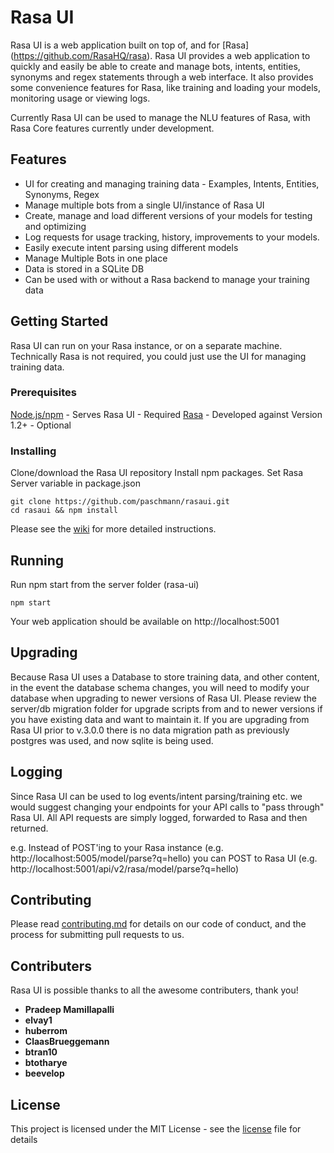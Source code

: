 # Rasa UI

Rasa UI is a web application built on top of, and for [Rasa] (https://github.com/RasaHQ/rasa). Rasa UI provides a web application to quickly and easily be able to create and manage bots, intents, entities, synonyms and regex statements through a web interface. It also provides some convenience features for Rasa, like training and loading your models, monitoring usage or viewing logs.

Currently Rasa UI can be used to manage the NLU features of Rasa, with Rasa Core features currently under development.

## Features

- UI for creating and managing training data - Examples, Intents, Entities, Synonyms, Regex
- Manage multiple bots from a single UI/instance of Rasa UI
- Create, manage and load different versions of your models for testing and optimizing
- Log requests for usage tracking, history, improvements to your models.
- Easily execute intent parsing using different models
- Manage Multiple Bots in one place
- Data is stored in a SQLite DB
- Can be used with or without a Rasa backend to manage your training data

## Getting Started

Rasa UI can run on your Rasa instance, or on a separate machine. Technically Rasa is not required, you could just use the UI for managing training data.


### Prerequisites

[Node.js/npm](https://nodejs.org/en/) - Serves Rasa UI - Required
[Rasa](https://github.com/RasaHQ/rasa) - Developed against Version 1.2+ - Optional

### Installing

Clone/download the Rasa UI repository
Install npm packages.
Set Rasa Server variable in package.json

```
git clone https://github.com/paschmann/rasaui.git
cd rasaui && npm install
```

Please see the [wiki](https://github.com/paschmann/rasa-ui/wiki/Rasa-UI-Install-Guide) for more detailed instructions.

## Running

Run npm start from the server folder (rasa-ui)

```
npm start
```
Your web application should be available on http://localhost:5001

## Upgrading

Because Rasa UI uses a Database to store training data, and other content, in the event the database schema changes, you will need to modify your database when upgrading to newer versions of Rasa UI. Please review the server/db migration folder for upgrade scripts from and to newer versions if you have existing data and want to maintain it. If you are upgrading from Rasa UI prior to v.3.0.0 there is no data migration path as previously postgres was used, and now sqlite is being used.

## Logging

Since Rasa UI can be used to log events/intent parsing/training etc. we would suggest changing your endpoints for your API calls to "pass through" Rasa UI. All API requests are simply logged, forwarded to Rasa and then returned.

e.g. Instead of POST'ing to your Rasa instance (e.g. http://localhost:5005/model/parse?q=hello) you can POST to Rasa UI (e.g. http://localhost:5001/api/v2/rasa/model/parse?q=hello)

## Contributing

Please read [contributing.md](contributing.md) for details on our code of conduct, and the process for submitting pull requests to us.

## Contributers

Rasa UI is possible thanks to all the awesome contributers, thank you!

* **Pradeep Mamillapalli**
* **elvay1**
* **huberrom**
* **ClaasBrueggemann**
* **btran10**
* **btotharye**
* **beevelop**

## License

This project is licensed under the MIT License - see the [license](license) file for details
